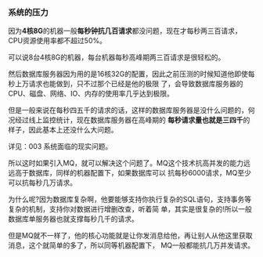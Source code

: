 ### 系统的压力

因为**4核8G**的机器一般**每秒钟抗几百请求**都没问题，现在才每秒两三百请求，CPU资源使用率都不超过50%。

可以说8台4核8G的机器，每台机器每秒高峰期两三百请求是很轻松的。 



然后数据库服务器因为用的是16核32G的配置，因此之前压测的时候知道他即使每秒上万请求也能做到，只不过那个已经是他的极限 了，会导致数据库服务器的CPU、磁盘、网络、IO、内存的使用率几乎达到极限。 

但是一般来说在每秒四五千的请求的话，这样的数据库服务器是没什么问题的，何况经过线上监控统计，现在数据库服务器在高峰期的
**每秒请求量也就是三四千**的样子，因此基本上还没什么大问题。

详见：003 系统面临的现实问题。



所以这时如果引入MQ，就可以解决这个问题了。MQ这个技术抗高并发的能力远远高于数据库，同样的机器配置下，如果数据库可以 抗每秒6000请求，MQ至少可以抗每秒几万请求。 

为什么呢?因为数据库复杂啊，他要能够支持你执行复杂的SQL语句，支持事务等复杂的机制，支持你对数据进行增删改查，听着简 单，其实是很复杂的!所以一般数据库单服务器也就支撑每秒几千的请求。 

但是MQ就不一样了，他的核心功能就是让你发消息给他，再让别人从他这里获取消息，这个就简单的多了，所以同等机器配置下， MQ一般都能抗几万并发请求。 



